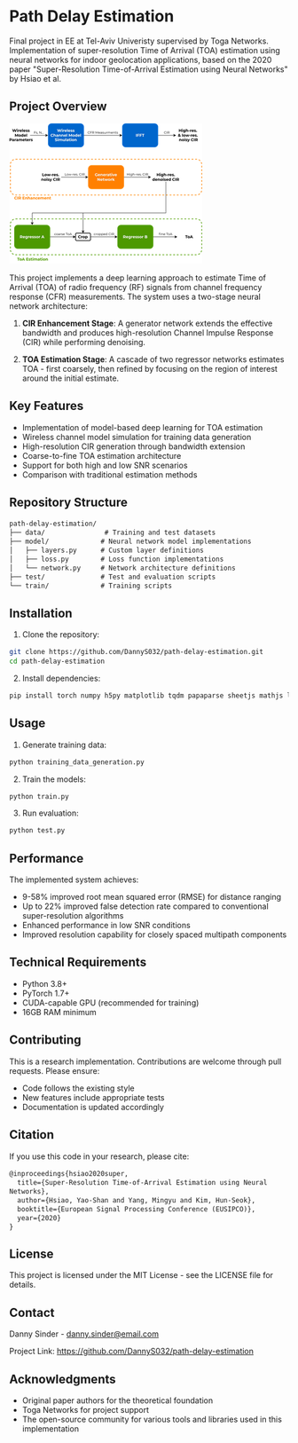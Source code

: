 # Path Delay Estimation

Final project in EE at Tel-Aviv Univeristy supervised by Toga Networks. Implementation of super-resolution Time of Arrival (TOA) estimation using neural networks for indoor geolocation applications, based on the 2020 paper "Super-Resolution Time-of-Arrival Estimation using Neural Networks" by Hsiao et al.

## Project Overview

![Project Architecture Overview](assets/project_diagram.png)

This project implements a deep learning approach to estimate Time of Arrival (TOA) of radio frequency (RF) signals from channel frequency response (CFR) measurements. The system uses a two-stage neural network architecture:

1. **CIR Enhancement Stage**: A generator network extends the effective bandwidth and produces high-resolution Channel Impulse Response (CIR) while performing denoising.

2. **TOA Estimation Stage**: A cascade of two regressor networks estimates TOA - first coarsely, then refined by focusing on the region of interest around the initial estimate.

## Key Features

- Implementation of model-based deep learning for TOA estimation
- Wireless channel model simulation for training data generation
- High-resolution CIR generation through bandwidth extension
- Coarse-to-fine TOA estimation architecture
- Support for both high and low SNR scenarios
- Comparison with traditional estimation methods

## Repository Structure

```
path-delay-estimation/
├── data/               # Training and test datasets
├── model/             # Neural network model implementations
│   ├── layers.py      # Custom layer definitions
│   ├── loss.py        # Loss function implementations
│   └── network.py     # Network architecture definitions
├── test/              # Test and evaluation scripts
└── train/             # Training scripts
```

## Installation

1. Clone the repository:
```bash
git clone https://github.com/DannyS032/path-delay-estimation.git
cd path-delay-estimation
```

2. Install dependencies:
```bash
pip install torch numpy h5py matplotlib tqdm papaparse sheetjs mathjs lodash
```

## Usage

1. Generate training data:
```bash
python training_data_generation.py
```

2. Train the models:
```bash
python train.py
```

3. Run evaluation:
```bash
python test.py
```

## Performance

The implemented system achieves:
- 9-58% improved root mean squared error (RMSE) for distance ranging
- Up to 22% improved false detection rate compared to conventional super-resolution algorithms
- Enhanced performance in low SNR conditions
- Improved resolution capability for closely spaced multipath components

## Technical Requirements

- Python 3.8+
- PyTorch 1.7+ 
- CUDA-capable GPU (recommended for training)
- 16GB RAM minimum

## Contributing

This is a research implementation. Contributions are welcome through pull requests. Please ensure:
- Code follows the existing style
- New features include appropriate tests
- Documentation is updated accordingly

## Citation

If you use this code in your research, please cite:
```
@inproceedings{hsiao2020super,
  title={Super-Resolution Time-of-Arrival Estimation using Neural Networks},
  author={Hsiao, Yao-Shan and Yang, Mingyu and Kim, Hun-Seok},
  booktitle={European Signal Processing Conference (EUSIPCO)},
  year={2020}
}
```

## License

This project is licensed under the MIT License - see the LICENSE file for details.

## Contact

Danny Sinder - danny.sinder@email.com

Project Link: https://github.com/DannyS032/path-delay-estimation

## Acknowledgments

- Original paper authors for the theoretical foundation
- Toga Networks for project support
- The open-source community for various tools and libraries used in this implementation
